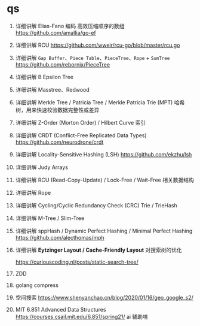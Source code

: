 # qs

1. 详细讲解 Elias-Fano 编码
   高效压缩顺序的数组
   https://github.com/amallia/go-ef
2. 详细讲解 RCU
   https://github.com/wweir/rcu-go/blob/master/rcu.go
3. 详细讲解 `Gap Buffer`、`Piece Table`、`PieceTree`、`Rope` + `SumTree`
   https://github.com/rebornix/PieceTree
4. 详细讲解 B Epsilon Tree
5. 详细讲解 Masstree、Redwood
6. 详细讲解 Merkle Tree / Patricia Tree / Merkle Patricia Trie (MPT)
   哈希树，用来快速校验数据完整性或差异
7. 详细讲解 Z-Order (Morton Order) / Hilbert Curve 索引
8. 详细讲解 CRDT (Conflict-Free Replicated Data Types)
   https://github.com/neurodrone/crdt
9. 详细讲解 Locality-Sensitive Hashing (LSH)
   https://github.com/ekzhu/lsh
10. 详细讲解 Judy Arrays
11. 详细讲解 RCU (Read-Copy-Update) / Lock-Free / Wait-Free 相关数据结构
12. 详细讲解 Rope
13. 详细讲解 Cycling/Cyclic Redundancy Check (CRC) Trie / TrieHash
14. 详细讲解 M-Tree / Slim-Tree
15. 详细讲解 sppHash / Dynamic Perfect Hashing / Minimal Perfect Hashing
    https://github.com/alecthomas/mph
16. 详细讲解 **Eytzinger Layout / Cache-Friendly Layout** 对搜索树的优化

    https://curiouscoding.nl/posts/static-search-tree/

17. ZDD
18. golang compress
19. 空间搜索
    https://www.shenyanchao.cn/blog/2020/01/16/geo_google_s2/
20. MIT 6.851 Advanced Data Structures
    https://courses.csail.mit.edu/6.851/spring21/
    ai 辅助啃
